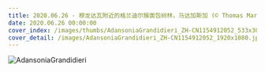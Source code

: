 ```yaml
---
title: 2020.06.26 - 穆龙达瓦附近的格兰迪尔猴面包树林，马达加斯加 (© Thomas Marent/Minden Pictures)
date: 2020.06.26 00:00:00
cover_index: /images/thumbs/AdansoniaGrandidieri_ZH-CN1154912052_533x300.jpg
cover_detail: /images/AdansoniaGrandidieri_ZH-CN1154912052_1920x1080.jpg
---
```


![AdansoniaGrandidieri](/images/AdansoniaGrandidieri_ZH-CN1154912052_1920x1080.jpg)
